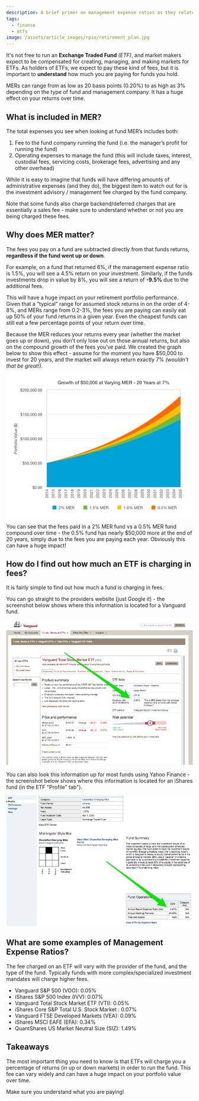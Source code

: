 ```yaml
---
description: A brief primer on management expense ratios as they relate to ETFs.
tags: 
  - finance
  - etfs
image: /assets/article_images/rpio/retirement_plan.jpg
---
```


It's not free to run an **Exchange Traded Fund** *(ETF)*, and market makers expect to be compensated for creating, managing, and making markets for ETFs.  As holders of ETFs, we expect to pay these kind of fees, but it is important to **understand** how much you are paying for funds you hold.

MERs can range from as low as 20 basis points (0.20%) to as high as 3% depending on the type of fund and management company. It has a huge effect on your returns over time.


## What is included in MER? ##

The total expenses you see when looking at fund MER’s includes both:

1. Fee to the fund company running the fund (i.e. the manager’s profit for running the fund)
2. Operating expenses to manage the fund (this will include taxes, interest, custodial fees, servicing costs, brokerage fees, advertising and any other overhead)

While it is easy to imagine that funds will have differing amounts of administrative expenses (and they do), the biggest item to watch out for is the investment advisory / management fee charged by the fund company.

Note that some funds also charge backend/deferred charges that are essentially a sales fee - make sure to understand whether or not you are being charged these fees.


## Why does MER matter? ##

The fees you pay on a fund are subtracted directly from that funds returns, **regardless if the fund went up or down**.

For example, on a fund that returned 6%, if the management expense ratio is 1.5%, you will see a 4.5% return on your investment.  Similarly, if the funds investments drop in value by 8%, you will see a return of **-9.5%** due to the additional fees.

This will have a huge impact on your retirement portfolio performance.  Given that a “typical” range for assumed stock returns in on the order of 4-8%, and MERs range from 0.2-3%, the fees you are paying can easily eat up 50% of your fund returns in a given year. Even the cheapest funds can still eat a few percentage points of your return over time.

Because the MER reduces your returns every year (whether the market goes up or down), you don’t only lose out on those annual returns, but also on the compound growth of the fees you’ve paid. We created the graph below to show this effect - assume for the moment you have $50,000 to invest for 20 years, and the market will always return exactly 7% *(wouldn’t that be great!)*. 

![Effect of management expense ratio on $50,000 over 20 years](/assets/article_images/rpio/growth_of_50_thousand_at_varying_management_expense_ratios.png)

You can see that the fees paid in a 2% MER fund vs a 0.5% MER fund compound over time - the 0.5% fund has nearly $50,000 more at the end of 20 years, simply due to the fees you are paying each year. Obviously this can have a huge impact!


## How do I find out how much an ETF is charging in fees? ##

It is fairly simple to find out how much a fund is charging in fees. 

You can go straight to the providers website (just Google it) - the screenshot below shows where this information is located for a Vanguard fund.

![Location of management expense ratio information for a Vanguard fund](/assets/article_images/rpio/vanguard_mer_location_website.png)

You can also look this information up for most funds using Yahoo Finance - the screenshot below shows where this information is located for an iShares fund (in the ETF "Profile" tab").

![Location of management expense ratio information for an iShares fund from Yahoo Finance](/assets/article_images/rpio/ishares_mer_location_yahoo_finance.png)


## What are some examples of Management Expense Ratios? ##

The fee charged on an ETF will vary with the provider of the fund, and the type of the fund. Typically funds with more complex/specialized investment mandates will charge higher fees.

- Vanguard S&P 500 (VOO): 0.05%
- iShares S&P 500 Index (IVV): 0.07%
- Vanguard Total Stock Market ETF (VTI): 0.05%
- iShares Core S&P Total U.S. Stock Market : 0.07%
- Vanguard FTSE Developed Markets (VEA): 0.09%
- iShares MSCI EAFE (EFA): 0.34%
- QuantShares US Market Neutral Size (SIZ): 1.49%

## Takeaways ##

The most important thing you need to know is that ETFs will charge you a percentage of returns (in up or down markets) in order to run the fund. This fee can vary widely and can have a huge impact on your portfolio value over time.

Make sure you understand what you are paying! 
